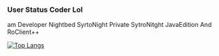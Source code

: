 ### User Status Coder Lol
am Developer Nightbed SyrtoNight Private SytroNitght JavaEdition And RoClient++

[![Top Langs](https://github-readme-stats.vercel.app/api/top-langs/?username=ntdcore&langs_count=8&theme=radical)](https://github.com/anuraghazra/github-readme-stats)

